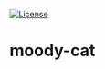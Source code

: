 [![License](https://img.shields.io/badge/License-Apache%202.0-blue.svg)](https://opensource.org/licenses/Apache-2.0)

# moody-cat
